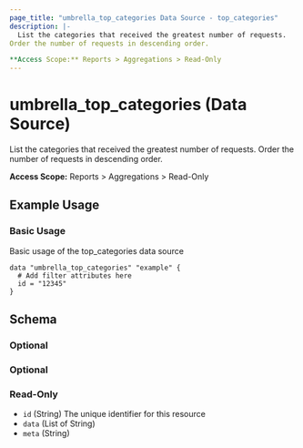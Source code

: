 ```yaml
---
page_title: "umbrella_top_categories Data Source - top_categories"
description: |-
  List the categories that received the greatest number of requests.
Order the number of requests in descending order.

**Access Scope:** Reports > Aggregations > Read-Only
---
```


# umbrella_top_categories (Data Source)

List the categories that received the greatest number of requests.
Order the number of requests in descending order.

**Access Scope:** Reports > Aggregations > Read-Only

## Example Usage


### Basic Usage

Basic usage of the top_categories data source

```hcl
data "umbrella_top_categories" "example" {
  # Add filter attributes here
  id = "12345"
}
```



## Schema

### Optional



### Optional



### Read-Only

- `id` (String) The unique identifier for this resource
- `data` (List of String) 
- `meta` (String) 




